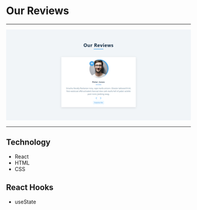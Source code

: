 # Our Reviews

---

![Our Reviews](/public/review_preview.png)

---

## Technology

- React
- HTML
- CSS

## React Hooks

- useState
